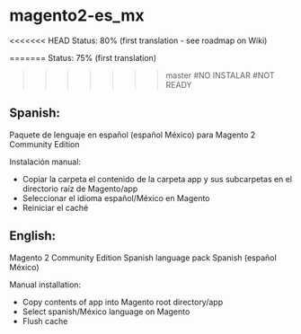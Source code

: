 # magento2-es_mx

<<<<<<< HEAD
Status: 80% (first translation - see roadmap on Wiki)

=======
Status: 75% (first translation)
>>>>>>> master
#NO INSTALAR
#NOT READY

Spanish:
--------
Paquete de lenguaje en español (español México) para Magento 2 Community Edition

Instalación manual:
* Copiar la carpeta el contenido de la carpeta app y sus subcarpetas en el directorio raíz de Magento/app
* Seleccionar el idioma español/México en Magento
* Reiniciar el caché


English:
--------
Magento 2 Community Edition Spanish language pack Spanish (español México)

Manual installation:
* Copy contents of app into Magento root directory/app
* Select spanish/México language on Magento
* Flush cache
